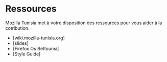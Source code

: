 Ressources
=======

Mozilla Tunisia met à votre disposition des ressources pour vous aider à la cotribution.
   - [wiki.mozilla-tunisia.org]
   - [slides]
   - [Firefox Os Bettounsi]
   - [Style Guide]
